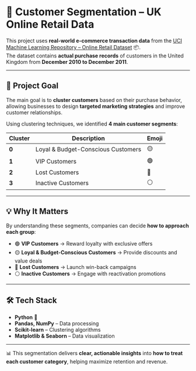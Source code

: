 # 🛒 Customer Segmentation – UK Online Retail Data

This project uses **real-world e-commerce transaction data** from the [UCI Machine Learning Repository – Online Retail Dataset](https://archive.ics.uci.edu/ml/datasets/online+retail) 📦.  
The dataset contains **actual purchase records** of customers in the United Kingdom from **December 2010 to December 2011**.

---

## 🎯 Project Goal  
The main goal is to **cluster customers** based on their purchase behavior, allowing businesses to design **targeted marketing strategies** and improve customer relationships.

Using clustering techniques, we identified **4 main customer segments**:

| Cluster | Description | Emoji |
|---------|-------------|-------|
| **0** | Loyal & Budget-Conscious Customers | 🟡 |
| **1** | VIP Customers | 🟢 |
| **2** | Lost Customers | 🔴 |
| **3** | Inactive Customers | ⚪️ |

---

## 💡 Why It Matters  
By understanding these segments, companies can decide **how to approach each group**:

- 🟢 **VIP Customers** → Reward loyalty with exclusive offers  
- 🟡 **Loyal & Budget-Conscious Customers** → Provide discounts and value deals  
- 🔴 **Lost Customers** → Launch win-back campaigns  
- ⚪️ **Inactive Customers** → Engage with reactivation promotions  

---

## 🛠 Tech Stack  
- **Python** 🐍  
- **Pandas, NumPy** – Data processing  
- **Scikit-learn** – Clustering algorithms  
- **Matplotlib & Seaborn** – Data visualization  

---

📊 This segmentation delivers **clear, actionable insights** into **how to treat each customer category**, helping maximize retention and revenue.
